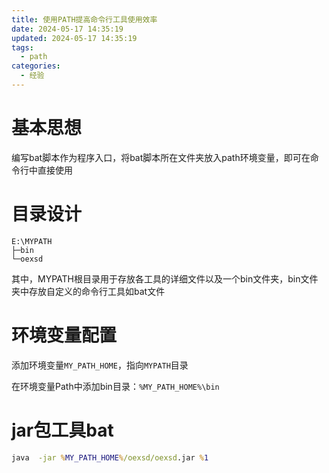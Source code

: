 ```yaml
---
title: 使用PATH提高命令行工具使用效率
date: 2024-05-17 14:35:19
updated: 2024-05-17 14:35:19
tags:
  - path
categories:
  - 经验
---
```


# 基本思想

编写bat脚本作为程序入口，将bat脚本所在文件夹放入path环境变量，即可在命令行中直接使用

# 目录设计

```
E:\MYPATH
├─bin
└─oexsd
```

其中，MYPATH根目录用于存放各工具的详细文件以及一个bin文件夹，bin文件夹中存放自定义的命令行工具如bat文件

# 环境变量配置

添加环境变量`MY_PATH_HOME`，指向`MYPATH`目录

在环境变量Path中添加bin目录：`%MY_PATH_HOME%\bin`

# jar包工具bat

```bat
java  -jar %MY_PATH_HOME%/oexsd/oexsd.jar %1
```

